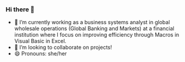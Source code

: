 ### Hi there 👋

<!--
**ggongg/ggongg** is a ✨ _special_ ✨ repository because its `README.md` (this file) appears on your GitHub profile.

Here are some ideas to get you started:

- 🔭 I’m currently working on ...
- 🌱 I’m currently learning ...
- 👯 I’m looking to collaborate on ...
- 🤔 I’m looking for help with ...
- 💬 Ask me about ...
- 📫 How to reach me: ...
- 😄 Pronouns: ...
- ⚡ Fun fact: ...
-->

- 🔭 I’m currently working as a business systems analyst in global wholesale operations (Global Banking and Markets) at a financial institution where I focus on improving efficiency through Macros in Visual Basic in Excel. 
- 👯 I’m looking to collaborate on projects! 
- 😄 Pronouns: she/her 
